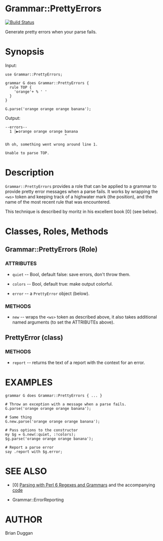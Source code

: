 # Grammar::PrettyErrors
[![Build Status](https://travis-ci.org/bduggan/p6-grammar-prettyerrors.svg?branch=master)](https://travis-ci.org/bduggan/p6-grammar-prettyerrors)

Generate pretty errors when your parse fails.

# Synopsis

Input:

```perl6
use Grammar::PrettyErrors;

grammar G does Grammar::PrettyErrors {
  rule TOP {
    'orange'+ % ' '
  }
}

G.parse('orange orange orange banana');
```

Output:

```
--errors--
  1 │▶orange orange orange banana
                           ^

Uh oh, something went wrong around line 1.

Unable to parse TOP.
```

# Description

`Grammar::PrettyErrors` provides a role that can
be applied to a grammar to provide pretty error
messages when a parse fails.  It works by wrapping
the `<ws>` token and keeping track of a highwater
mark (the position), and the name of the most
recent rule that was encountered.

This technique is described by moritz in his
excellent book [0] (see below).

# Classes, Roles, Methods

## Grammar::PrettyErrors (Role)

### ATTRIBUTES

* `quiet` -- Bool, default false: save errors, don't throw them.

* `colors` -- Bool, default true: make output colorful.

* `error` -- a `PrettyError` object (below).

### METHODS

* `new` -- wraps the `<ws>` token as described above, it also takes
  additional named arguments (to set the ATTRIBUTEs above).

## PrettyError (class)

### METHODS

* `report` -- returns the text of a report with the context for an error.

# EXAMPLES

```
grammar G does Grammar::PrettyErrors { ... }

# Throw an exception with a message when a parse fails.
G.parse('orange orange orange banana');

# Same thing
G.new.parse('orange orange orange banana');

# Pass options to the constructor
my $g = G.new(:quiet, :!colors);
$g.parse('orange orange orange banana');

# Report a parse error
say .report with $g.error;
```

# SEE ALSO

* [0] [Parsing with Perl 6 Regexes and Grammars](https://www.apress.com/us/book/9781484232279) and the accompanying [code](https://github.com/Apress/perl-6-regexes-and-grammars/blob/master/chapter-11-error-reporting/03-high-water-mark.p6)

* Grammar::ErrorReporting

# AUTHOR

Brian Duggan

